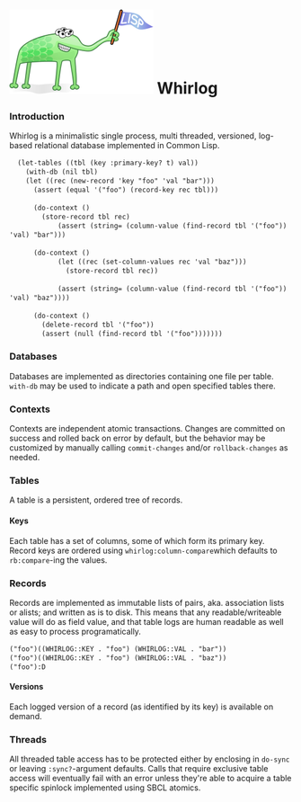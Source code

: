 # ![Lisp Mascot](lisp.png?raw=true) Whirlog

### Introduction
Whirlog is a minimalistic single process, multi threaded, versioned, log-based relational database implemented in Common Lisp.

```
  (let-tables ((tbl (key :primary-key? t) val))
    (with-db (nil tbl)
	(let ((rec (new-record 'key "foo" 'val "bar")))
	  (assert (equal '("foo") (record-key rec tbl)))
	  
	  (do-context ()
	    (store-record tbl rec)
            (assert (string= (column-value (find-record tbl '("foo")) 'val) "bar")))
	  
	  (do-context ()
            (let ((rec (set-column-values rec 'val "baz")))
              (store-record tbl rec))

            (assert (string= (column-value (find-record tbl '("foo")) 'val) "baz"))))
	  
	  (do-context ()
	    (delete-record tbl '("foo"))
	    (assert (null (find-record tbl '("foo")))))))
```

### Databases
Databases are implemented as directories containing one file per table. `with-db` may be used to indicate a path and open specified tables there.

### Contexts
Contexts are independent atomic transactions. Changes are committed on success and rolled back on error by default, but the behavior may be customized by manually calling `commit-changes` and/or `rollback-changes` as needed.

### Tables
A table is a persistent, ordered tree of records.

#### Keys
Each table has a set of columns, some of which form its primary key. Record keys are ordered using `whirlog:column-compare`which defaults to `rb:compare`-ing the values.

### Records
Records are implemented as immutable lists of pairs, aka. association lists or alists; and written as is to disk. This means that any readable/writeable value will do as field value, and that table logs are human readable as well as easy to process programatically.

```
("foo")((WHIRLOG::KEY . "foo") (WHIRLOG::VAL . "bar"))
("foo")((WHIRLOG::KEY . "foo") (WHIRLOG::VAL . "baz"))
("foo"):D
```

#### Versions
Each logged version of a record (as identified by its key) is available on demand.

### Threads
All threaded table access has to be protected either by enclosing in `do-sync` or leaving `:sync?`-argument defaults. Calls that require exclusive table access will eventually fail with an error unless they're able to acquire a table specific spinlock implemented using SBCL atomics.
